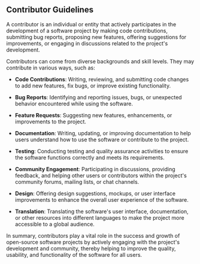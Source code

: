 ## Contributor Guidelines

A contributor is an individual or entity that actively participates in the development of a software project by making code contributions, submitting bug reports, proposing new features, offering suggestions for improvements, or engaging in discussions related to the project's development.

Contributors can come from diverse backgrounds and skill levels. They may contribute in various ways, such as:

- **Code Contributions**: Writing, reviewing, and submitting code changes to add new features, fix bugs, or improve existing functionality.

- **Bug Reports**: Identifying and reporting issues, bugs, or unexpected behavior encountered while using the software.

- **Feature Requests**: Suggesting new features, enhancements, or improvements to the project.

- **Documentation**: Writing, updating, or improving documentation to help users understand how to use the software or contribute to the project.

- **Testing**: Conducting testing and quality assurance activities to ensure the software functions correctly and meets its requirements.

- **Community Engagement**: Participating in discussions, providing feedback, and helping other users or contributors within the project's community forums, mailing lists, or chat channels.

- **Design**: Offering design suggestions, mockups, or user interface improvements to enhance the overall user experience of the software.

- **Translation**: Translating the software's user interface, documentation, or other resources into different languages to make the project more accessible to a global audience.

In summary, contributors play a vital role in the success and growth of open-source software projects by actively engaging with the project's development and community, thereby helping to improve the quality, usability, and functionality of the software for all users.
